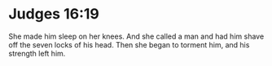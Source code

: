 # Judges 16:19

She made him sleep on her knees. And she called a man and had him shave off the seven locks of his head. Then she began to torment him, and his strength left him.

